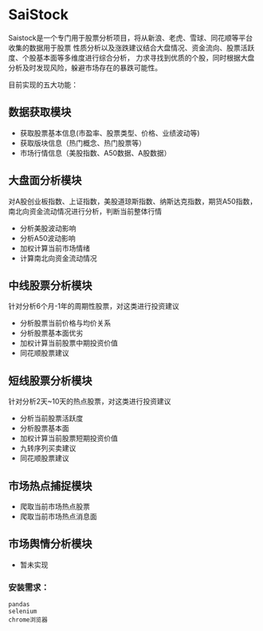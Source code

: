 # SaiStock
 Saistock是一个专门用于股票分析项目，将从新浪、老虎、雪球、同花顺等平台收集的数据用于股票
 性质分析以及涨跌建议结合大盘情况、资金流向、股票活跃度、个股基本面等多维度进行综合分析，
 力求寻找到优质的个股，同时根据大盘分析及时发现风险，躲避市场存在的暴跌可能性。
 
目前实现的五大功能：

## 数据获取模块
 - 获取股票基本信息(市盈率、股票类型、价格、业绩波动等)
 - 获取版块信息（热门概念、热门股票等）
 - 市场行情信息（美股指数、A50数据、A股数据）

## 大盘面分析模块
 对A股创业板指数、上证指数，美股道琼斯指数、纳斯达克指数，期货A50指数，南北向资金流动情况进行分析，判断当前整体行情
 - 分析美股波动影响
 - 分析A50波动影响
 - 加权计算当前市场情绪
 - 计算南北向资金流动情况

## 中线股票分析模块
 针对分析6个月-1年的周期性股票，对这类进行投资建议
 - 分析股票当前价格与均价关系
 - 分析股票基本面优劣
 - 加权计算当前股票中期投资价值
 - 同花顺股票建议

## 短线股票分析模块
 针对分析2天~10天的热点股票，对这类进行投资建议
 - 分析当前股票活跃度
 - 分析股票基本面
 - 加权计算当前股票短期投资价值
 - 九转序列买卖建议
 - 同花顺股票建议

## 市场热点捕捉模块
- 爬取当前市场热点股票
- 爬取当前市场热点消息面

## 市场舆情分析模块
- 暂未实现

### 安装需求：
```
pandas
selenium
chrome浏览器
```

